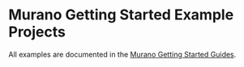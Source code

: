 # Murano Getting Started Example Projects

All examples are documented in the [Murano Getting Started Guides](http://beta-docs.exosite.com/murano/get-started/).  


